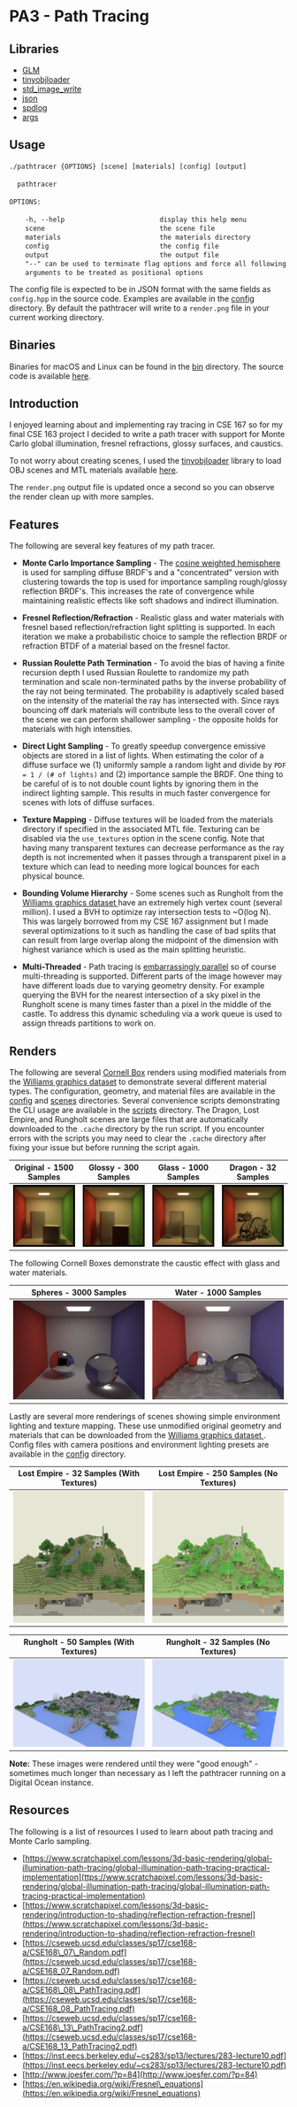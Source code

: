 # PA3 - Path Tracing

## Libraries

- [GLM](https://github.com/g-truc/glm)
- [tinyobjloader](https://github.com/syoyo/tinyobjloader)
- [std\_image\_write](https://github.com/nothings/stb/blob/master/stb_image_write.h)
- [json](https://github.com/nlohmann/json)
- [spdlog](https://github.com/gabime/spdlog)
- [args](https://github.com/Taywee/args)

## Usage

```
./pathtracer {OPTIONS} [scene] [materials] [config] [output]

  pathtracer

OPTIONS:

    -h, --help                        display this help menu
    scene                             the scene file
    materials                         the materials directory
    config                            the config file
    output                            the output file
    "--" can be used to terminate flag options and force all following
    arguments to be treated as positional options
```

The config file is expected to be in JSON format with the same fields as `config.hpp` in the source code. Examples are available in the [config](config) directory. By default the pathtracer will write to a `render.png` file in your current working directory.

## Binaries

Binaries for macOS and Linux can be found in the [bin](bin) directory. The source code is available [here](https://github.com/andreimaximov/pathtracer).

## Introduction

I enjoyed learning about and implementing ray tracing in CSE 167 so for my final CSE 163 project I decided to write a path tracer with support for Monte Carlo global illumination, fresnel refractions, glossy surfaces, and caustics.

To not worry about creating scenes, I used the [tinyobjloader](https://github.com/syoyo/tinyobjloader) library to load OBJ scenes and MTL materials available [here](http://g3d.cs.williams.edu/g3d/data10/).

The `render.png` output file is updated once a second so you can observe the render clean up with more samples.

## Features

The following are several key features of my path tracer.

- **Monte Carlo Importance Sampling** - The [cosine weighted hemisphere](http://www.rorydriscoll.com/2009/01/07/better-sampling/) is used for sampling diffuse BRDF's and a "concentrated" version with clustering towards the top is used for importance sampling rough/glossy reflection BRDF's. This increases the rate of convergence while maintaining realistic effects like soft shadows and indirect illumination.

- **Fresnel Reflection/Refraction** - Realistic glass and water materials with fresnel based reflection/refraction light splitting is supported. In each iteration we make a probabilistic choice to sample the reflection BRDF or refraction BTDF of a material based on the fresnel factor.

- **Russian Roulette Path Termination** - To avoid the bias of having a finite recursion depth I used Russian Roulette to randomize my path termination and scale non-terminated paths by the inverse probability of the ray not being terminated. The probability is adaptively scaled based on the intensity of the material the ray has intersected with. Since rays bouncing off dark materials will contribute less to the overall cover of the scene we can perform shallower sampling - the opposite holds for materials with high intensities.

- **Direct Light Sampling** - To greatly speedup convergence emissive objects are stored in a list of lights. When estimating the color of a diffuse surface we (1) uniformly sample a random light and divide by `PDF = 1 / (# of lights)` and (2) importance sample the BRDF. One thing to be careful of is to not double count lights by ignoring them in the indirect lighting sample. This results in much faster convergence for scenes with lots of diffuse surfaces.

- **Texture Mapping** - Diffuse textures will be loaded from the materials directory if specified in the associated MTL file. Texturing can be disabled via the `use_textures` option in the scene config. Note that having many transparent textures can decrease performance as the ray depth is not incremented when it passes through a transparent pixel in a texture which can lead to needing more logical bounces for each physical bounce.

- **Bounding Volume Hierarchy** - Some scenes such as Rungholt from the [Williams graphics dataset ](http://g3d.cs.williams.edu/g3d/data10/) have an extremely high vertex count (several million). I used a BVH to optimize ray intersection tests to ~O(log N). This was largely borrowed from my CSE 167 assignment but I made several optimizations to it such as handling the case of bad splits that can result from large overlap along the midpoint of the dimension with highest variance which is used as the main splitting heuristic.

- **Multi-Threaded** - Path tracing is [embarrassingly parallel](https://en.wikipedia.org/wiki/Embarrassingly_parallel) so of course multi-threading is supported. Different parts of the image however may have different loads due to varying geometry density. For example querying the BVH for the nearest intersection of a sky pixel in the Rungholt scene is many times faster than a pixel in the middle of the castle. To address this dynamic scheduling via a work queue is used to assign threads partitions to work on.

## Renders

The following are several [Cornell Box](https://en.wikipedia.org/wiki/Cornell_box) renders using modified materials from the [Williams graphics dataset](http://g3d.cs.williams.edu/g3d/data10/) to demonstrate several different material types. The configuration, geometry, and material files are available in the [config](config) and [scenes](scenes) directories. Several convenience scripts demonstrating the CLI usage are available in the [scripts](scripts) directory. The Dragon, Lost Empire, and Rungholt scenes are large files that are automatically downloaded to the `.cache` directory by the run script. If you encounter errors with the scripts you may need to clear the `.cache` directory after fixing your issue but before running the script again.


| Original - 1500 Samples | Glossy - 300 Samples | Glass - 1000 Samples | Dragon - 32 Samples |
|:-----------------------:|:--------------------:|:--------------------:|:-------------------:|
|![](images/cornell-original.png)|![](images/cornell-glossy.png)|![](images/cornell-glass.png)|![](images/cornell-dragon.png)|

The following Cornell Boxes demonstrate the caustic effect with glass and water materials.

| Spheres - 3000 Samples | Water - 1000 Samples |
|:----------------------:|:--------------------:|
|![](images/cornell-spheres.png)|![](images/cornell-water.png)|

Lastly are several more renderings of scenes showing simple environment lighting and texture mapping. These use unmodified original geometry and materials that can be downloaded from the [Williams graphics dataset ](http://g3d.cs.williams.edu/g3d/data10/). Config files with camera positions and environment lighting presets are available in the [config](config) directory.

| Lost Empire - 32 Samples (With Textures) | Lost Empire - 250 Samples (No Textures) |
|:----------------------------------------:|:---------------------------------------:|
|![](images/lost-empire-with-textures.png) | ![](images/lost-empire-no-textures.png) |

| Rungholt - 50 Samples (With Textures) | Rungholt - 32 Samples (No Textures) |
|:-------------------------------------:|:-----------------------------------:|
|![](images/rungholt-with-textures.png) |![](images/rungholt-no-textures.png) |

**Note:** These images were rendered until they were "good enough" - sometimes much longer than necessary as I left the pathtracer running on a Digital Ocean instance.

## Resources

The following is a list of resources I used to learn about path tracing and Monte Carlo sampling.

- [https://www.scratchapixel.com/lessons/3d-basic-rendering/global-illumination-path-tracing/global-illumination-path-tracing-practical-implementation](ttps://www.scratchapixel.com/lessons/3d-basic-rendering/global-illumination-path-tracing/global-illumination-path-tracing-practical-implementation)
- [https://www.scratchapixel.com/lessons/3d-basic-rendering/introduction-to-shading/reflection-refraction-fresnel](https://www.scratchapixel.com/lessons/3d-basic-rendering/introduction-to-shading/reflection-refraction-fresnel)
- [https://cseweb.ucsd.edu/classes/sp17/cse168-a/CSE168\_07\_Random.pdf](https://cseweb.ucsd.edu/classes/sp17/cse168-a/CSE168_07_Random.pdf)
- [https://cseweb.ucsd.edu/classes/sp17/cse168-a/CSE168\_08\_PathTracing.pdf](https://cseweb.ucsd.edu/classes/sp17/cse168-a/CSE168_08_PathTracing.pdf)
- [https://cseweb.ucsd.edu/classes/sp17/cse168-a/CSE168\_13\_PathTracing2.pdf](https://cseweb.ucsd.edu/classes/sp17/cse168-a/CSE168_13_PathTracing2.pdf)
- [https://inst.eecs.berkeley.edu/~cs283/sp13/lectures/283-lecture10.pdf](https://inst.eecs.berkeley.edu/~cs283/sp13/lectures/283-lecture10.pdf)
- [http://www.joesfer.com/?p=84](http://www.joesfer.com/?p=84)
- [https://en.wikipedia.org/wiki/Fresnel\_equations](https://en.wikipedia.org/wiki/Fresnel_equations)
